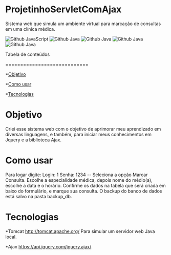 # ProjetinhoServletComAjax
Sistema web que simula um ambiente virtual para marcação de consultas em uma clínica médica. 

![Github JavaScript](https://img.shields.io/badge/JavaScript-F7DF1E?style=for-the-badge&logo=javascript&logoColor=black)
![Github Java](https://img.shields.io/badge/jQuery-0769AD?style=for-the-badge&logo=jQuery&logoColor=black)
![Github Java](https://img.shields.io/badge/Bootstrap-7952B3?style=for-the-badge&logo=Bootstrap&logoColor=black)
![Github Java](https://img.shields.io/badge/Java-007396?style=for-the-badge&logo=Java&logoColor=black)
![Github Java](https://img.shields.io/badge/PostgreSQL-4169E1?style=for-the-badge&logo=PostgreSQL&logoColor=black)

Tabela de conteúdos

============================
<!--ts-->

*[Objetivo](#Objetivo)

*[Como usar](#como-usar)

*[Tecnologias](#tecnologias)

<!--te-->
# Objetivo
Criei esse sistema web com o objetivo de aprimorar meu aprendizado em diversas linguagens,
e também, para iniciar meus conhecimentos em Jquery e a biblioteca Ajax.

# Como usar
Para logar digite:
Login: 1
Senha: 1234 --
Seleciona a opção Marcar Consulta. Escolhe a especialidade médica, depois nome do médio(a), escolhe a data e o horário.
Confirme os dados na tabela que será criada em baixo do formulário, e marque sua consulta.
O backup do banco de dados está salvo na pasta backup_db.

# Tecnologias 
*Tomcat http://tomcat.apache.org/ Para simular um servidor web Java local.

*Ajax https://api.jquery.com/jquery.ajax/
